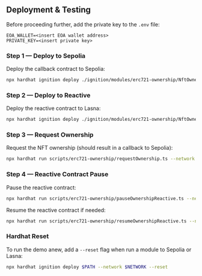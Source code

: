 ## Deployment & Testing

Before proceeding further, add the private key to the `.env` file:

```env
EOA_WALLET=<insert EOA wallet address>
PRIVATE_KEY=<insert private key>
```

### Step 1 — Deploy to Sepolia

Deploy the callback contract to Sepolia:

```bash
npx hardhat ignition deploy ./ignition/modules/erc721-ownership/NftOwnershipL1Module.ts --network sepolia
```

### Step 2 — Deploy to Reactive

Deploy the reactive contract to Lasna:

```bash
npx hardhat ignition deploy ./ignition/modules/erc721-ownership/NftOwnershipReactiveModule.ts --network lasna
```

### Step 3 — Request Ownership

Request the NFT ownership (should result in a callback to Sepolia):

```bash
npx hardhat run scripts/erc721-ownership/requestOwnership.ts --network sepolia
```

### Step 4 — Reactive Contract Pause

Pause the reactive contract:

```bash
npx hardhat run scripts/erc721-ownership/pauseOwnershipReactive.ts --network lasna
```

Resume the reactive contract if needed:

```bash
npx hardhat run scripts/erc721-ownership/resumeOwnershipReactive.ts --network lasna
```

### Hardhat Reset

To run the demo anew, add a `--reset` flag when run a module to Sepolia or Lasna:

```bash
npx hardhat ignition deploy $PATH --network $NETWORK --reset
```